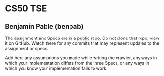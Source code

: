 # CS50 TSE
## Benjamin Pable (benpab)

The assignment and Specs are in a [public repo](https://github.com/CS50DartmouthSPS24/labs/tse).
Do not clone that repo; view it on GitHub.
Watch there for any commits that may represent updates to the assignment or specs.

Add here any assumptions you made while writing the crawler, any ways in which your implementation differs from the three Specs, or any ways in which you know your implementation fails to work.

